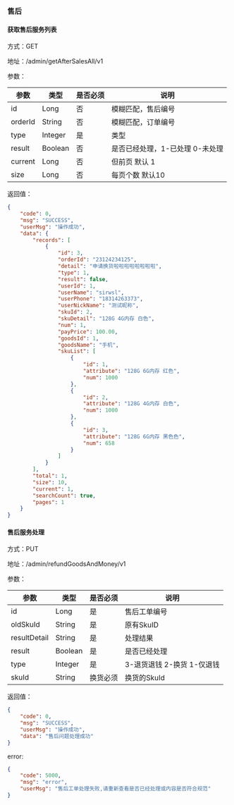### 售后
#### 获取售后服务列表
方式：GET 

地址：/admin/getAfterSalesAll/v1

参数：

|参数|类型|是否必须|说明|
|---|---|---|---|
|id|Long|否|模糊匹配，售后编号|
|orderId|String|否|模糊匹配，订单编号|
|type|Integer|是|类型|
|result|Boolean|否|是否已经处理，1-已处理 0-未处理|
|current|Long|否|但前页 默认 1|
|size|Long|否|每页个数 默认10|

返回值：
```json
{
    "code": 0,
    "msg": "SUCCESS",
    "userMsg": "操作成功",
    "data": {
        "records": [
            {
                "id": 3,
                "orderId": "23124234125",
                "detail": "申请换货啦啦啦啦啦啦啦啦",
                "type": 1,
                "result": false,
                "userId": 1,
                "userName": "sirwsl",
                "userPhone": "18314263373",
                "userNickName": "测试昵称",
                "skuId": 2,
                "skuDetail": "128G 4G内存 白色",
                "num": 1,
                "payPrice": 100.00,
                "goodsId": 1,
                "goodsName": "手机",
                "skuList": [
                    {
                        "id": 1,
                        "attribute": "128G 6G内存 红色",
                        "num": 1000
                    },
                    {
                        "id": 2,
                        "attribute": "128G 4G内存 白色",
                        "num": 1000
                    },
                    {
                        "id": 3,
                        "attribute": "128G 6G内存 黑色色",
                        "num": 658
                    }
                ]
            }
        ],
        "total": 1,
        "size": 10,
        "current": 1,
        "searchCount": true,
        "pages": 1
    }
}
```

#### 售后服务处理
方式：PUT

地址：/admin/refundGoodsAndMoney/v1

参数：

|参数|类型|是否必须|说明|
|---|---|---|---|
|id|Long|是|售后工单编号|
|oldSkuId|String|是|原有SkuID|
|resultDetail|String|是|处理结果|
|result|Boolean|是|是否已经处理|
|type|Integer|是|3-退货退钱 2-换货 1-仅退钱|
|skuId|String|换货必须|换货的SkuId|

返回值：
```json
{
    "code": 0,
    "msg": "SUCCESS",
    "userMsg": "操作成功",
    "data": "售后问题处理成功"
}
```
error:
```json
{
    "code": 5000,
    "msg": "error",
    "userMsg": "售后工单处理失败,请重新查看是否已经处理或内容是否符合规范"
}
```